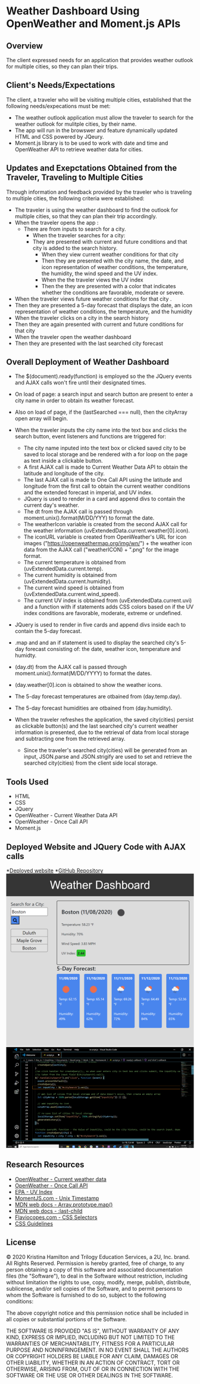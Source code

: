# Weather Dashboard Using OpenWeather and Moment.js APIs

## Overview

The client expressed needs for an application that provides weather outlook for multiple cities, so they can plan their trips.

## Client's Needs/Expectations

The client, a traveler who will be visiting multiple cities, established that the following needs/expecations must be met:

- The weather outlook application must allow the traveler to search for the weather outlook for mulitple cities, by their name.
- The app will run in the browswer and feature dynamically updated HTML and CSS powered by JQeury.
- Moment.js library is to be used to work with date and time and OpenWeather API to retrieve weather data for cities.

## Updates and Exepctations Obtained from the Traveler, Traveling to Multiple Cities

Through information and feedback provided by the traveler who is traveling to multiple cities, the following criteria were established:

- The traveler is using the weather dashboard to find the outlook for multiple cities, so that they can plan their trip accordingly.
- When the traveler opens the app :
  - There are from inputs to search for a city.
    - When the traveler searches for a city:
    - They are presented with current and future conditions and that city is added to the search history.
      - When they view current weather conditions for that city
      - Then they are presented with the city name, the date, and icon representation of weather conditions, the temperature, the humidity, the wind speed and the UV index.
      - When the the traveler views the UV index
      - Then the they are presented with a color that indicates whether the conditions are favorable, moderate or severe.
- When the traveler views future weather conditions for that city .
- Then they are presented a 5-day forecast that displays the date, an icon representation of weather conditions, the temperature, and the humidity
- When the traveler clicks on a city in the search history
- Then they are again presented with current and future conditions for that city
- When the traveler open the weather dashboard
- Then they are presented with the last searched city forecast

## Overall Deployment of Weather Dashboard

- The \$(document).ready(function) is employed so the the JQuery events and AJAX calls won't fire until their designated times.
- On load of page: a search input and search button are present to enter a city name in order to obtain its weather forecast.
- Also on load of page, if the (lastSearched === null), then the cityArray open array will begin.
- When the traveler inputs the city name into the text box and clicks the search button, event listeners and functions are triggered for:

  - The city name inputed into the text box or clicked saved city to be saved to local storage and be rendered with a for loop on the page as text inside a clickable button.
  - A first AJAX call is made to Current Weather Data API to obtain the latitude and longitude of the city.
  - The last AJAX call is made to One Call API using the latitude and longitude from the first call to obtain the current weather conditions and the extended forecast in imperial, and UV index.
  - JQuery is used to render in a card and append divs to contain the current day's weather.
  - The dt from the AJAX call is passed through moment.unix().format(M/DD/YYY) to format the date.
  - The weatherIcon variable is created from the second AJAX call for the weather information (uvExtendedData.current.weather[0].icon).
  - The iconURL variable is created from OpenWeather's URL for icon images ("https://openweathermap.org/img/wn/") + the weather icon data from the AJAX call ("weatherICON) + ".png" for the image format.
  - The current temperature is obtained from (uvExtendedData.current.temp).
  - The current humidity is obtained from (uvExtendedData.current.humidity).
  - The current wind speed is obtained from (uvExtendedData.current.wind_speed).
  - The current UV index is obtained from (uvExtendedData.current.uvi) and a function with if statements adds CSS colors based on if the UV index conditions are favorable, moderate, extreme or undefined.

- JQuery is used to render in five cards and append divs inside each to contain the 5-day forecast.
- .map and and an if statement is used to display the searched city's 5-day forecast consisting of: the date, weather icon, temperature and humidty.
- (day.dt) from the AJAX call is passed through moment.unix().format(M/DD/YYYY) to format the dates.
- (day.weather[0].icon is obtained to show the weather icons.
- The 5-day forecast temperatures are otbained from (day.temp.day).
- The 5-day forecast humidities are otbained from (day.humidity).
- When the traveler refreshes the application, the saved city(cities) persist as clickable button(s) and the last searched city's current weather information is presented, due to the retrieval of data from local storage and subtracting one from the retrieved array.
  - Since the traveler's searched city(cities) will be generated from an input, JSON.parse and JSON.strigify are used to set and retrieve the searched city(cities) from the client side local storage.
  
 ## Tools Used
- HTML
- CSS
- JQuery
- OpenWeather - Current Weather Data API
- OpenWeather - Once Call API
- Moment.js

## Deployed Website and JQuery Code with AJAX calls

\*[Deployed website](https://kay0s.github.io/Server-Side-APIs-Weather-Dashboard/) \*[GitHub Repository](https://github.com/Kay0s/Server-Side-APIs-Weather-Dashboard)
![Screenshot of deployed website](deployedIndex.png)
![Screenshot of finalized JavaScript Code](code.png)

## Research Resources

- [OpenWeather - Current weather data](https://openweathermap.org/current)
- [OpenWeather - Once Call API](https://openweathermap.org/api/one-call-api)
- [EPA - UV Index](https://www.epa.gov/sunsafety/uv-index-1)
- [MomentJS.com - Unix Timestamp](https://momentjs.com/docs/#/parsing/unix-timestamp-milliseconds/)
- [MDN web docs - Array.prototype.map()](https://developer.mozilla.org/en-US/docs/Web/JavaScript/Reference/Global_Objects/Array/map)
- [MDN web docs - :last-child](https://developer.mozilla.org/en-US/docs/Web/CSS/:last-child)
- [Flaviocopes.com - CSS Selectors](https://flaviocopes.com/css-selectors/)
- [CSS Guidelines](https://cssguidelin.es/)


## License
© 2020 Kristina Hamilton and Trilogy Education Services, a 2U, Inc. brand. All Rights Reserved.
Permission is hereby granted, free of charge, to any person obtaining a copy of this software and associated documentation files (the "Software"), to deal in the Software without restriction, including without limitation the rights to use, copy, modify, merge, publish, distribute, sublicense, and/or sell copies of the Software, and to permit persons to whom the Software is furnished to do so, subject to the following conditions:

The above copyright notice and this permission notice shall be included in all copies or substantial portions of the Software.

THE SOFTWARE IS PROVIDED "AS IS", WITHOUT WARRANTY OF ANY KIND, EXPRESS OR IMPLIED, INCLUDING BUT NOT LIMITED TO THE WARRANTIES OF MERCHANTABILITY, FITNESS FOR A PARTICULAR PURPOSE AND NONINFRINGEMENT. IN NO EVENT SHALL THE AUTHORS OR COPYRIGHT HOLDERS BE LIABLE FOR ANY CLAIM, DAMAGES OR OTHER LIABILITY, WHETHER IN AN ACTION OF CONTRACT, TORT OR OTHERWISE, ARISING FROM, OUT OF OR IN CONNECTION WITH THE SOFTWARE OR THE USE OR OTHER DEALINGS IN THE SOFTWARE.


